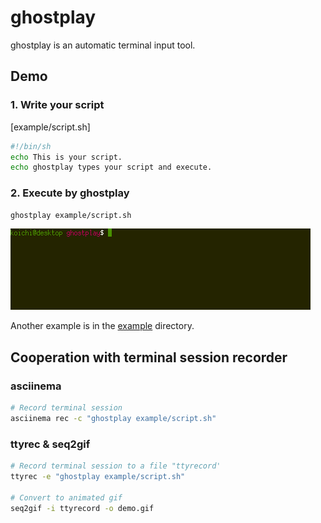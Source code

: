 # ghostplay

ghostplay is an automatic terminal input tool.

## Demo

### 1. Write your script

[example/script.sh]

```sh
#!/bin/sh
echo This is your script.
echo ghostplay types your script and execute.
```

### 2. Execute by ghostplay

```sh
ghostplay example/script.sh
```

![demo](demo.gif)

Another example is in the [example](/example) directory.

## Cooperation with terminal session recorder

### asciinema

```sh
# Record terminal session
asciinema rec -c "ghostplay example/script.sh"
```

### ttyrec & seq2gif

```sh
# Record terminal session to a file "ttyrecord'
ttyrec -e "ghostplay example/script.sh"

# Convert to animated gif
seq2gif -i ttyrecord -o demo.gif
```
